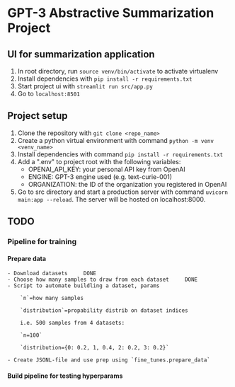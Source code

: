 # GPT-3 Abstractive Summarization Project

## UI for summarization application

1. In root directory, run `source venv/bin/activate` to activate virtualenv
2. Install dependencies with `pip install -r requirements.txt`
3. Start project ui with `streamlit run src/app.py`
4. Go to `localhost:8501`

## Project setup
1. Clone the repository with `git clone <repo_name>`
2. Create a python virtual environment with command `python -m venv <venv_name>`
3. Install dependencies with command `pip install -r requirements.txt`
4. Add a ".env" to project root with the following variables:
    - OPENAI_API_KEY: your personal API key from OpenAI
    - ENGINE: GPT-3 engine used (e.g. text-curie-001)
    - ORGANIZATION: the ID of the organization you registered in OpenAI
5. Go to src directory and start a production server with command `uvicorn main:app --reload`. The server will be hosted on localhost:8000.

## TODO

### Pipeline for training

#### Prepare data
    - Download datasets     DONE
    - Choose how many samples to draw from each dataset     DONE
    - Script to automate buildling a dataset, params

        `n`=how many samples

        `distribution`=propability distrib on dataset indices

        i.e. 500 samples from 4 datasets:

        `n=100`

        `distribution={0: 0.2, 1, 0.4, 2: 0.2, 3: 0.2}`
    
    - Create JSONL-file and use prep using `fine_tunes.prepare_data`

#### Build pipeline for testing hyperparams
